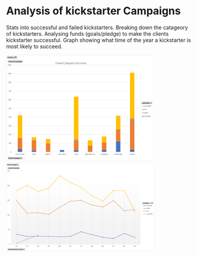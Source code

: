 # Analysis of kickstarter Campaigns 
Stats into successful and failed kickstarters. Breaking down the catageory of kickstarters. 
Analysing funds (goals/pledge) to make the clients kickstarter successful. 
Graph showing what time of the year a kickstarter is most likely to succeed.  

<img src="images/parent_Cat_outcomes.png" width="400">
<img src="images/Parent_cat_stats_line_chart.png" width="400">
